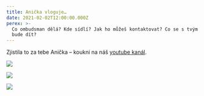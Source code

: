 ```yaml
---
title: Anička vloguje…
date: 2021-02-02T12:00:00.000Z
perex: >-
  Co ombudsman dělá? Kde sídlí? Jak ho můžeš kontaktovat? Co se s tvým podnětem
  bude dít?
---
```




Zjistila to za tebe Anička – koukni na náš [youtube kanál](https://www.youtube.com/watch?v=iiw2OM4jDbA). 



![](/media/anicka_vloguje_01.jpg.jpg) 



![](/media/anicka_vloguje_2_01.jpg.jpg) 



![](/media/anicka_vloguje_3_01.jpg.jpg) 


